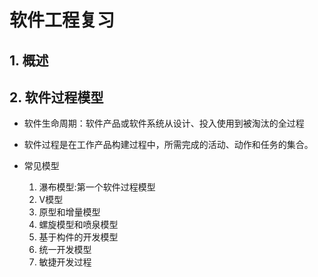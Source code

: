 # 软件工程复习
## 1. 概述
<!-- TODO -->

## 2. 软件过程模型
- 软件生命周期：软件产品或软件系统从设计、投入使用到被淘汰的全过程
- 软件过程是在工作产品构建过程中，所需完成的活动、动作和任务的集合。

- 常见模型
  1. 瀑布模型:第一个软件过程模型
  2. V模型
  3. 原型和增量模型
  4. 螺旋模型和喷泉模型
  5. 基于构件的开发模型
  6. 统一开发模型
  7. 敏捷开发过程

